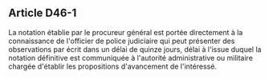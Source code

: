 Article D46-1
----
La notation établie par le procureur général est portée directement à la
connaissance de l'officier de police judiciaire qui peut présenter des
observations par écrit dans un délai de quinze jours, délai à l'issue duquel la
notation définitive est communiquée à l'autorité administrative ou militaire
chargée d'établir les propositions d'avancement de l'intéressé.
